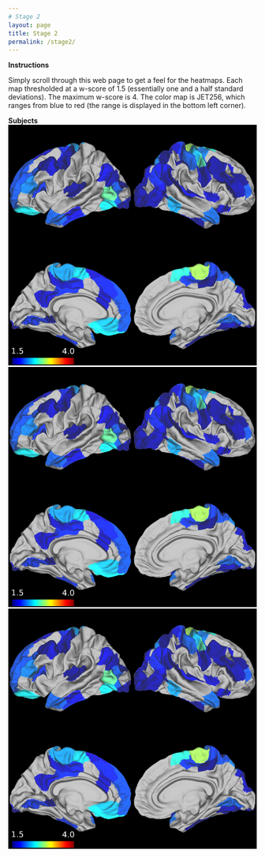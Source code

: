 ```yaml
---
# Stage 2
layout: page
title: Stage 2
permalink: /stage2/
---
```


**Instructions**

Simply scroll through this web page to get a feel for the heatmaps. Each map thresholded at a w-score of 1.5 (essentially one and a half standard deviations). The maximum w-score is 4. The color map is JET256, which ranges from blue to red (the range is displayed in the bottom left corner).


**Subjects**
![Subject 1](/stages/stage2/subject1.png)
![Subject 2](/stages/stage2/subject2.png)
![Subject 3](/stages/stage2/subject3.png)
